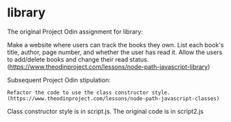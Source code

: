 # library
The original Project Odin assignment for library:
  
   Make a website where users can track the books they own. List each book's title, author, page number, and whether the user has read it. Allow the users to add/delete books and change their read status. (https://www.theodinproject.com/lessons/node-path-javascript-library)

Subsequent Project Odin stipulation:

    Refactor the code to use the class constructor style. (https://www.theodinproject.com/lessons/node-path-javascript-classes)

Class constructor style is in script.js. The original code is in script2.js


